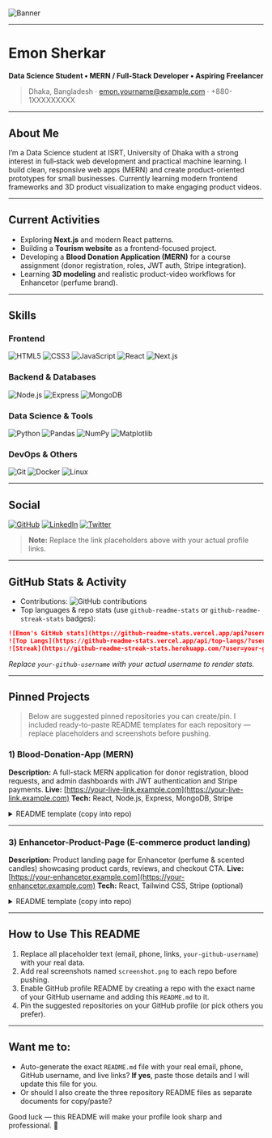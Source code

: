#

<!-- Banner: replace the URL below with your preferred banner image -->

![Banner](https://images.unsplash.com/photo-1508921912186-1d1a45ebb3c1?q=80\&w=1800\&auto=format\&fit=crop)

---

# Emon Sherkar

**Data Science Student • MERN / Full‑Stack Developer • Aspiring Freelancer**

> Dhaka, Bangladesh · [emon.yourname@example.com](mailto:emon.yourname@example.com) · +880-1XXXXXXXXX

---

## About Me

I’m a Data Science student at ISRT, University of Dhaka with a strong interest in full‑stack web development and practical machine learning. I build clean, responsive web apps (MERN) and create product-oriented prototypes for small businesses. Currently learning modern frontend frameworks and 3D product visualization to make engaging product videos.

---

## Current Activities

* Exploring **Next.js** and modern React patterns.
* Building a **Tourism website** as a frontend-focused project.
* Developing a **Blood Donation Application (MERN)** for a course assignment (donor registration, roles, JWT auth, Stripe integration).
* Learning **3D modeling** and realistic product-video workflows for Enhancetor (perfume brand).

---

## Skills

### Frontend

![HTML5](https://img.shields.io/badge/HTML5-%23E34F26?logo=html5\&logoColor=white) ![CSS3](https://img.shields.io/badge/CSS3-%231572B6?logo=css3\&logoColor=white) ![JavaScript](https://img.shields.io/badge/JavaScript-%23F7DF1E?logo=javascript\&logoColor=black) ![React](https://img.shields.io/badge/React-%2320232a?logo=react\&logoColor=%2361DAFB) ![Next.js](https://img.shields.io/badge/Next.js-%23000000?logo=next.js\&logoColor=white)

### Backend & Databases

![Node.js](https://img.shields.io/badge/Node.js-%23339933?logo=node.js\&logoColor=white) ![Express](https://img.shields.io/badge/Express-%23404d59?logo=express\&logoColor=white) ![MongoDB](https://img.shields.io/badge/MongoDB-%2347A248?logo=mongodb\&logoColor=white)

### Data Science & Tools

![Python](https://img.shields.io/badge/Python-%233776AB?logo=python\&logoColor=white) ![Pandas](https://img.shields.io/badge/Pandas-%23150458?logo=pandas\&logoColor=white) ![NumPy](https://img.shields.io/badge/NumPy-%23013243?logo=numpy\&logoColor=white) ![Matplotlib](https://img.shields.io/badge/Matplotlib-%23000000?logo=matplotlib\&logoColor=white)

### DevOps & Others

![Git](https://img.shields.io/badge/Git-%23F05032?logo=git\&logoColor=white) ![Docker](https://img.shields.io/badge/Docker-%230db7ed?logo=docker\&logoColor=white) ![Linux](https://img.shields.io/badge/Linux-%232C2F33?logo=linux\&logoColor=white)

---

## Social

[![GitHub](https://img.shields.io/badge/GitHub-%23181717?logo=github\&logoColor=white)](https://github.com/your-github-username) [![LinkedIn](https://img.shields.io/badge/LinkedIn-%230077B5?logo=linkedin\&logoColor=white)](https://www.linkedin.com/in/your-linkedin) [![Twitter](https://img.shields.io/badge/Twitter-%231DA1F2?logo=twitter\&logoColor=white)](https://twitter.com/your-twitter)

> **Note:** Replace the link placeholders above with your actual profile links.

---

## GitHub Stats & Activity

* Contributions: ![GitHub contributions](https://github.com/your-github-username.png)
* Top languages & repo stats (use `github-readme-stats` or `github-readme-streak-stats` badges):

```md
![Emon's GitHub stats](https://github-readme-stats.vercel.app/api?username=your-github-username&show_icons=true&theme=default)
![Top Langs](https://github-readme-stats.vercel.app/api/top-langs/?username=your-github-username&layout=compact)
![Streak](https://github-readme-streak-stats.herokuapp.com/?user=your-github-username&theme=default)
```

*Replace `your-github-username` with your actual username to render stats.*

---

## Pinned Projects

> Below are suggested pinned repositories you can create/pin. I included ready-to-paste README templates for each repository — replace placeholders and screenshots before pushing.

### 1) Blood-Donation-App (MERN)

**Description:** A full-stack MERN application for donor registration, blood requests, and admin dashboards with JWT authentication and Stripe payments.
**Live:** [https://your-live-link.example.com](https://your-live-link.example.com)
**Tech:** React, Node.js, Express, MongoDB, Stripe

<details>
<summary>README template (copy into repo)</summary>

````md
# Blood Donation App

**Live Demo:** https://your-live-link.example.com

## Overview
A full-stack MERN web app for registering blood donors, creating donation requests, and managing volunteers/admins. Built as a course assignment with features focused on real-world workflows.

## Screenshot
![App Screenshot](./screenshot.png)

## Technologies
- React
- Node.js, Express
- MongoDB
- JWT Authentication
- Stripe (payments)

## Features
- Donor registration & profile management
- Create and manage blood requests
- Role-based dashboards (donor, volunteer, admin)
- Search & filter donors
- Payment support for funding via Stripe

## Dependencies
- Frontend: react, axios, react-router-dom, formik
- Backend: express, mongoose, jsonwebtoken, bcrypt, stripe

## Local Setup
1. Clone the repo
```bash
git clone https://github.com/your-github-username/blood-donation-app.git
cd blood-donation-app
````

2. Install frontend dependencies

```bash
cd client
npm install
```

3. Install backend dependencies

```bash
cd ../server
npm install
```

4. Create `.env` files for client and server with necessary keys (MONGO_URI, JWT_SECRET, STRIPE_KEY)
5. Run client and server concurrently

```bash
# from project root
npm run dev
```

## Resources

* Project spec: assignment12_category_001
* Course: Advanced Probability & related (if applicable)

````

</details>

---

### 2) Tourism-Website (Frontend / Next.js)
**Description:** Responsive tourism site showcasing destinations, packages, and a booking UI (static + dynamic pages).
**Live:** https://your-tourism-site.example.com
**Tech:** Next.js, React, Tailwind CSS

<details>
<summary>README template (copy into repo)</summary>

```md
# Tourism Website (Next.js)

**Live Demo:** https://your-tourism-site.example.com

## Overview
A modern, responsive tourism website built with Next.js. Focuses on performance (SSG/ISR), SEO, and a delightful UI for exploring destinations and packages.

## Screenshot
![Site Screenshot](./screenshot.png)

## Technologies
- Next.js
- React
- Tailwind CSS
- Vercel (deployment)

## Features
- Static and dynamic routes for destination pages
- Search and filtering for packages
- Client-side booking form with validation
- Accessible, responsive design

## Dependencies
- next, react, tailwindcss, axios

## Local Setup
1. Clone repo
2. Install: `npm install`
3. Add any environment variables (if needed)
4. Run dev server: `npm run dev`

## Deployment
- Deploy to Vercel for automatic Next.js optimizations
````

</details>

---

### 3) Enhancetor-Product-Page (E‑commerce product landing)

**Description:** Product landing page for Enhancetor (perfume & scented candles) showcasing product cards, reviews, and checkout CTA.
**Live:** [https://your-enhancetor.example.com](https://your-enhancetor.example.com)
**Tech:** React, Tailwind CSS, Stripe (optional)

<details>
<summary>README template (copy into repo)</summary>

```md
# Enhancetor Product Landing

**Live Demo:** https://your-enhancetor.example.com

## Overview
A polished product landing page for Enhancetor — highlights best-selling perfumes, product bundles, and an elegant checkout flow.

## Screenshot
![Landing Screenshot](./screenshot.png)

## Technologies
- React
- Tailwind CSS
- Stripe (for payments)

## Features
- Product gallery with variants
- Add-to-cart and quick checkout
- Testimonials and social proof

## Dependencies
- react, react-dom, tailwindcss, stripe

## Local Setup
1. `git clone https://github.com/your-github-username/enhancetor-product-page.git`
2. `npm install`
3. `npm run dev`

## Notes
- Use the brand palette: `#49222F` (deep burgundy) and `#E5E5E5` (light grey)
```

</details>

---

## How to Use This README

1. Replace all placeholder text (email, phone, links, `your-github-username`) with your real data.
2. Add real screenshots named `screenshot.png` to each repo before pushing.
3. Enable GitHub profile README by creating a repo with the exact name of your GitHub username and adding this `README.md` to it.
4. Pin the suggested repositories on your GitHub profile (or pick others you prefer).

---

## Want me to:

* Auto-generate the exact `README.md` file with your real email, phone, GitHub username, and live links? **If yes**, paste those details and I will update this file for you.
* Or should I also create the three repository README files as separate documents for copy/paste?

Good luck — this README will make your profile look sharp and professional. 🚀
